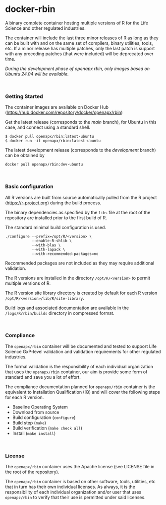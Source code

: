 # docker-rbin
A binary complete container hosting multiple versions of R for the Life Science and other regulated industries.

The container will include the last three minor releases of R as long as they can be built with and on the same set of compilers, binary utilities, tools, etc. If a minor release has multiple patches, only the last patch is support with any preceding patches (that were included) will be deprecated over time.

*During the development phase of openapx rbin, only images based on Ubuntu 24.04 will be available.*


<br>

### Getting Started
The container images are available on Docker Hub (https://hub.docker.com/repository/docker/openapx/rbin) 

Get the latest release (corresponds to the *main* branch), for Ubuntu in this case, and connect using a standard shell.

```
$ docker pull openapx/rbin:latest-ubuntu
$ docker run -it openapx/rbin:latest-ubuntu
```

The latest development release (corresponds to the *development* branch) can be obtained by 
```
docker pull openapx/rbin:dev-ubuntu
```

<br>

### Basic configuration
All R versions are built from source automatically pulled from the R project (https://r-project.org) during the build process.

The binary dependencies as specified by the `libs` file at the root of the repository are installed prior to the first build of R.

The standard minimal build configuration is used. 

```
./configure --prefix=/opt/R/<version> \
            --enable-R-shlib \
            --with-blas \
            --with-lapack \
            --with-recommended-packages=no
```

Recommended packages are not included as they may require additional validation.

The R versions are installed in the directory `/opt/R/<version>` to permit multiple versions of R.

The R version site library directory is created by default for each R version `/opt/R/<version>/lib/R/site-library`.

Build logs and associated documentation are available in the `/logs/R/rbin/builds` directory in compressed format.

<br>

### Compliance
The `openapx/rbin` container will be documented and tested to support Life Science GxP-level validation and validation requirements for other regulated industries. 

The formal validation is the responsibility of each individual organization that uses the `openapx/rbin` container, our aim is provide some form of standard and save you a lot of effort.

The compliance documentation planned for `openapx/rbin` container is the equivalent to Installation Qualification (IQ) and will cover the following steps for each R version.

- Baseline Operating System
- Download from source
- Build configuration (`configure`)
- Build step (`make`) 
- Build verification (`make check all`)
- Install (`make install`)

<br>

### License
The `openapx/rbin` container uses the Apache license (see LICENSE file in the root of the repository). 

The `openapx/rbin` container is based on other software, tools, utilities, etc that in turn has their own individual licenses. As always, it is the responsibility of each individual organization and/or user that uses `openapz/rbin` to verify that their use is permitted under said licenses.
